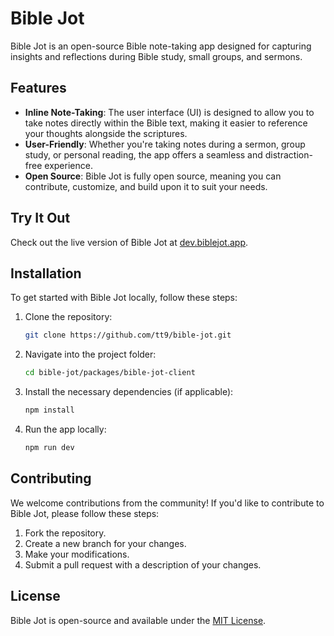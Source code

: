 # Bible Jot

Bible Jot is an open-source Bible note-taking app designed for capturing insights and reflections during Bible study, small groups, and sermons.

## Features

- **Inline Note-Taking**: The user interface (UI) is designed to allow you to take notes directly within the Bible text, making it easier to reference your thoughts alongside the scriptures.
- **User-Friendly**: Whether you're taking notes during a sermon, group study, or personal reading, the app offers a seamless and distraction-free experience.
- **Open Source**: Bible Jot is fully open source, meaning you can contribute, customize, and build upon it to suit your needs.

## Try It Out

Check out the live version of Bible Jot at [dev.biblejot.app](https://dev.biblejot.app).

## Installation

To get started with Bible Jot locally, follow these steps:

1. Clone the repository:

   ```bash
   git clone https://github.com/tt9/bible-jot.git
   ```

2. Navigate into the project folder:

   ```bash
   cd bible-jot/packages/bible-jot-client
   ```

3. Install the necessary dependencies (if applicable):

   ```bash
   npm install
   ```

4. Run the app locally:
   ```bash
   npm run dev
   ```

## Contributing

We welcome contributions from the community! If you'd like to contribute to Bible Jot, please follow these steps:

1. Fork the repository.
2. Create a new branch for your changes.
3. Make your modifications.
4. Submit a pull request with a description of your changes.

## License

Bible Jot is open-source and available under the [MIT License](https://mit-license.org/).
